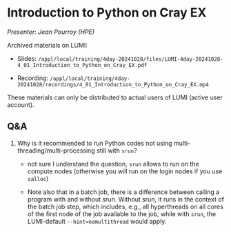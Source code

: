 # Introduction to Python on Cray EX

*Presenter: Jean Pourroy (HPE)*

<!--
Course materials will be provided during and after the course.
-->

<!--
Temporary location of materials (for the lifetime of the training project):

-   Slides: `/project/project_465001362/Slides/HPE/12_1_Python_Frameworks.pdf`
-->

Archived materials on LUMI:

-   Slides: `/appl/local/training/4day-20241028/files/LUMI-4day-20241028-4_01_Introduction_to_Python_on_Cray_EX.pdf`

-   Recording: `/appl/local/training/4day-20241028/recordings/4_01_Introduction_to_Python_on_Cray_EX.mp4`

These materials can only be distributed to actual users of LUMI (active user account).


## Q&A

1.  Why is it recommended to run Python codes not using multi-threading/multi-processing still with `srun`?

    -   not sure I understand the question, `srun` allows to run on the compute nodes (otherwise you will run on the login nodes if you use `salloc`)

    -   Note also that in a batch job, there is a difference between calling a program with and without srun. Without srun, it runs in the context of the batch job step, which includes, e.g., all hyperthreads on all cores of the first node of the job available to the job, while with `srun`, the LUMI-default `--hint=nomultithread` would apply.

